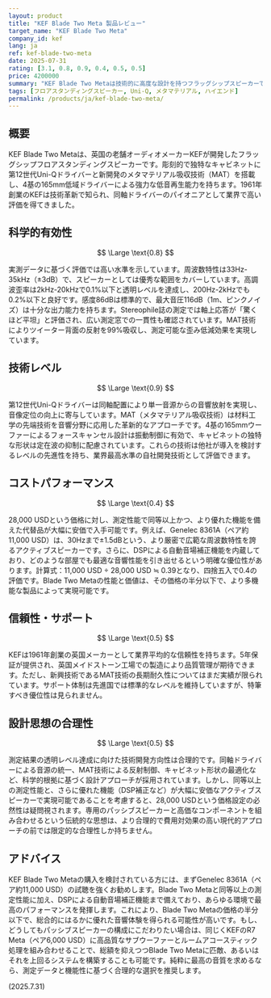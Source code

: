 ```yaml
---
layout: product
title: "KEF Blade Two Meta 製品レビュー"
target_name: "KEF Blade Two Meta"
company_id: kef
lang: ja
ref: kef-blade-two-meta
date: 2025-07-31
rating: [3.1, 0.8, 0.9, 0.4, 0.5, 0.5]
price: 4200000
summary: "KEF Blade Two Metaは技術的に高度な設計を持つフラッグシップスピーカーですが、同等以上の性能がより安価な代替品によって実現可能です。"
tags: [フロアスタンディングスピーカー, Uni-Q, メタマテリアル, ハイエンド]
permalink: /products/ja/kef-blade-two-meta/
---
```


## 概要

KEF Blade Two Metaは、英国の老舗オーディオメーカーKEFが開発したフラッグシップフロアスタンディングスピーカーです。彫刻的で独特なキャビネットに第12世代Uni-Qドライバーと新開発のメタマテリアル吸収技術（MAT）を搭載し、4基の165mm低域ドライバーによる強力な低音再生能力を持ちます。1961年創業のKEFは技術革新で知られ、同軸ドライバーのパイオニアとして業界で高い評価を得てきました。

## 科学的有効性

$$ \Large \text{0.8} $$

実測データに基づく評価では高い水準を示しています。周波数特性は33Hz-35kHz（±3dB）で、スピーカーとしては優秀な範囲をカバーしています。高調波歪率は2kHz-20kHzで0.1%以下と透明レベルを達成し、200Hz-2kHzでも0.2%以下と良好です。感度86dBは標準的で、最大音圧116dB（1m、ピンクノイズ）は十分な出力能力を持ちます。Stereophile誌の測定では軸上応答が「驚くほど平坦」と評価され、広い測定窓での一貫性も確認されています。MAT技術によりツイーター背面の反射を99%吸収し、測定可能な歪み低減効果を実現しています。

## 技術レベル

$$ \Large \text{0.9} $$

第12世代Uni-Qドライバーは同軸配置により単一音源からの音響放射を実現し、音像定位の向上に寄与しています。MAT（メタマテリアル吸収技術）は材料工学の先端技術を音響分野に応用した革新的なアプローチです。4基の165mmウーファーによるフォースキャンセル設計は振動制御に有効で、キャビネットの独特な形状は定在波の抑制に配慮されています。これらの技術は他社が導入を検討するレベルの先進性を持ち、業界最高水準の自社開発技術として評価できます。

## コストパフォーマンス

$$ \Large \text{0.4} $$

28,000 USDという価格に対し、測定性能で同等以上かつ、より優れた機能を備えた代替品が大幅に安価で入手可能です。例えば、Genelec 8361A（ペア約11,000 USD）は、30Hzまで±1.5dBという、より厳密で広範な周波数特性を誇るアクティブスピーカーです。さらに、DSPによる自動音場補正機能を内蔵しており、どのような部屋でも最適な音響性能を引き出せるという明確な優位性があります。計算式：11,000 USD ÷ 28,000 USD ≒ 0.39となり、四捨五入で0.4の評価です。Blade Two Metaの性能と価値は、その価格の半分以下で、より多機能な製品によって実現可能です。

## 信頼性・サポート

$$ \Large \text{0.5} $$

KEFは1961年創業の英国メーカーとして業界平均的な信頼性を持ちます。5年保証が提供され、英国メイドストーン工場での製造により品質管理が期待できます。ただし、新興技術であるMAT技術の長期耐久性についてはまだ実績が限られています。サポート体制は先進国では標準的なレベルを維持していますが、特筆すべき優位性は見られません。

## 設計思想の合理性

$$ \Large \text{0.5} $$

測定結果の透明レベル達成に向けた技術開発方向性は合理的です。同軸ドライバーによる音源の統一、MAT技術による反射制御、キャビネット形状の最適化など、科学的根拠に基づく設計アプローチが採用されています。しかし、同等以上の測定性能と、さらに優れた機能（DSP補正など）が大幅に安価なアクティブスピーカーで実現可能であることを考慮すると、28,000 USDという価格設定の必然性は疑問視されます。専用のパッシブスピーカーと高価なコンポーネントを組み合わせるという伝統的な思想は、より合理的で費用対効果の高い現代的アプローチの前では限定的な合理性しか持ちません。

## アドバイス

KEF Blade Two Metaの購入を検討されている方には、まずGenelec 8361A（ペア約11,000 USD）の試聴を強くお勧めします。Blade Two Metaと同等以上の測定性能に加え、DSPによる自動音場補正機能まで備えており、あらゆる環境で最高のパフォーマンスを発揮します。これにより、Blade Two Metaの価格の半分以下で、総合的にはるかに優れた音響体験を得られる可能性が高いです。もし、どうしてもパッシブスピーカーの構成にこだわりたい場合は、同じくKEFのR7 Meta（ペア6,000 USD）に高品質なサブウーファーとルームアコースティック処理を組み合わせることで、総額を抑えつつBlade Two Metaに匹敵、あるいはそれを上回るシステムを構築することも可能です。純粋に最高の音質を求めるなら、測定データと機能性に基づく合理的な選択を推奨します。

(2025.7.31)
